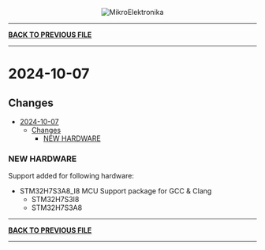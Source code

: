 <p align="center">
  <img src="http://www.mikroe.com/img/designs/beta/logo_small.png?raw=true" alt="MikroElektronika"/>
</p>

---

**[BACK TO PREVIOUS FILE](../changelog.md)**

---

# 2024-10-07

## Changes

+ [2024-10-07](#2024-10-07)
  + [Changes](#changes)
    + [NEW HARDWARE](#new-hardware)

### NEW HARDWARE

Support added for following hardware:

+ STM32H7S3A8_I8 MCU Support package for GCC & Clang
  + STM32H7S3I8
  + STM32H7S3A8

---

**[BACK TO PREVIOUS FILE](../changelog.md)**

---
